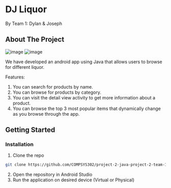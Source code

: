 # DJ Liquor  
By Team 1: Dylan & Joseph

## About The Project

![image](https://github.com/COMPSYS302/project-2-java-project-2-team-1/assets/40080579/46966e67-c50e-47a0-9fb4-35b205038f5e)
![image](https://github.com/COMPSYS302/project-2-java-project-2-team-1/assets/40080579/18dcd1fd-05cb-43e8-880c-a9c25918948e)

We have developed an android app using Java that allows users to browse for different liquor.

Features:
1. You can search for products by name.
2. You can browse for products by category.
3. You can visit the detail view activity to get more information about a product.
4. You can browse the top 3 most popular items that dynamically change as you browse through the app.

## Getting Started

### Installation

1. Clone the repo
```sh
git clone https://github.com/COMPSYS302/project-2-java-project-2-team-1.git
```
2. Open the repository in Android Studio
3. Run the application on desired device (Virtual or Physical)
